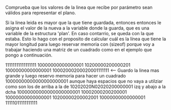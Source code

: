 Comprueba que los valores de la linea que recibe por parámetro sean válidos para representar el plano.

Si la linea leida es mayor que la que tiene guardada, entonces entonces le asigna el valor de la nueva a la variable donde la guarda, que es una variable de la estructura 'plan'. En caso contarrio, se queda con la que estaba. Esto lo hago con el proposito de calcular cuál es la línea que tiene la mayor longitud para luego reservar memoria con (sizeof) porque voy a trabajar haciendo una matriz de un cuadrado como en el ejemplo que pongo  a continuación.


11111111111111111
10000000000000001
10200000200000201
10000000000000001
10002000200020001111111	<-- Guardo la linea mas grande y luego reservo memoria para hacer un cuadrado
10000000000000000000001		aunque haya espacios que no vaya a utilziar como son los de arriba a la de
10202020N02020200000001		izq y abajo a la dcha
10000000000000000000001
10002000200200001
10000000000000001
10200000200002001
10000000000000001
11111011111111111
